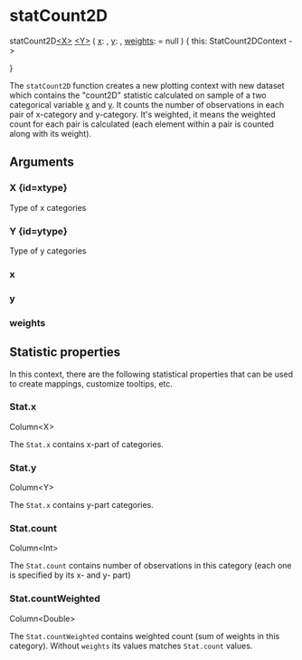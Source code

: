 # statCount2D

<tldr>
<p><format style="bold" color="GoldenRod">
statCount2D<a href="#xtype"><format color="Blue">&lt;X></format></a>
<a href="#ytype"><format color="Blue">&lt;Y></format></a>
</format>(
<a href="#x"><format style="bold" color="CadetBlue">x</format></a>:
<include from="arguments.topic" element-id="signature-of-sample-x"></include>,
<a href="#y"><format style="bold" color="CadetBlue">y</format></a>:
<include from="arguments.topic" element-id="signature-of-sample-y"></include>,
<a href="#weights"><format style="bold" color="DarkGray">weights</format></a>:
<include from="arguments.topic" element-id="signature-of-sample"></include> = null
) <format style="italic">{ this: StatCount2DContext -></format></p>

<format style="italic">}</format>
</tldr>

The `statCount2D` function creates a new plotting context with new dataset
which contains the "count2D" statistic calculated on sample of a two categorical variable [x](#x) and [y](#y). 
It counts the number of observations in each pair of x-category and y-category. 
It's weighted, it means the weighted count for each pair is calculated 
(each element within a pair is counted along with its weight).

## Arguments

### X {id=xtype}

<p>Type of x categories</p>

### Y {id=ytype}

<p>Type of y categories</p>

### x

<include from="arguments.topic" element-id="x-argument"/>

### y

<include from="arguments.topic" element-id="y-argument"/>

### weights

<include from="arguments.topic" element-id="weights-argument"/>

## Statistic properties

In this context, there are the following statistical properties that can be used
to create mappings, customize tooltips, etc.

### Stat.x

<p><format style="superscript" color="#E8488B">Column&lt;X></format></p>
<p>The <code>Stat.x</code> contains x-part of categories. 
</p>

### Stat.y

<p><format style="superscript" color="#E8488B">Column&lt;Y></format></p>
<p>The <code>Stat.x</code> contains y-part categories. 
</p>

### Stat.count

<p><format style="superscript" color="#E8488B">Column&lt;Int></format></p>
<p>The <code>Stat.count</code> contains number of observations in this category 
(each one is specified by its x- and y- part)
</p>

### Stat.countWeighted

<p><format style="superscript" color="#E8488B">Column&lt;Double></format></p>
<p>The <code>Stat.countWeighted</code> contains weighted count (sum of weights in this category). 
Without <code>weights</code> its values matches <code>Stat.count</code> values.
</p>

